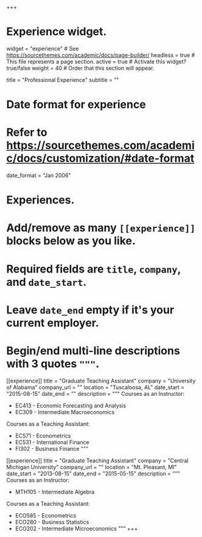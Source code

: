 +++
# Experience widget.
widget = "experience"  # See https://sourcethemes.com/academic/docs/page-builder/
headless = true  # This file represents a page section.
active = true  # Activate this widget? true/false
weight = 40  # Order that this section will appear.

title = "Professional Experience"
subtitle = ""

# Date format for experience
#   Refer to https://sourcethemes.com/academic/docs/customization/#date-format
date_format = "Jan 2006"

# Experiences.
#   Add/remove as many `[[experience]]` blocks below as you like.
#   Required fields are `title`, `company`, and `date_start`.
#   Leave `date_end` empty if it's your current employer.
#   Begin/end multi-line descriptions with 3 quotes `"""`.
[[experience]]
  title = "Graduate Teaching Assistant"
  company = "University of Alabama"
  company_url = ""
  location = "Tuscaloosa, AL"
  date_start = "2015-08-15"
  date_end = ""
  description = """
  Courses as an Instructor:
  * EC413 - Economic Forecasting and Analysis
  * EC309 - Intermediate Macroeconomics
  
  Courses as a Teaching Assistant:
  * EC571 - Econometrics 
  * EC531 - International Finance
  * FI302 - Business Finance
  """

[[experience]]
  title = "Graduate Teaching Assistant"
  company = "Central Michigan University"
  company_url = ""
  location = "Mt. Pleasant, MI"
  date_start = "2013-08-15"
  date_end = "2015-05-15"
  description = """
  Courses as an Instructor:
  * MTH105 - Intermediate Algebra
    
  Courses as a Teaching Assistant:
  * ECO585 - Econometrics 
  * ECO280 - Business Statistics
  * ECO202 - Intermediate Microeconomics
  """
+++
